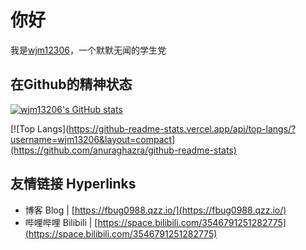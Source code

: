 # 你好

我是[wjm12306](https://fbug0988.qzz.io/)，一个默默无闻的学生党

## 在Github的精神状态 

[![wjm13206's GitHub stats](https://github-readme-stats.vercel.app/api?username=wjm13206&show_icons=true&theme=transparent)](https://github.com/anuraghazra/github-readme-stats)

[![Top Langs](https://github-readme-stats.vercel.app/api/top-langs/?username=wjm13206&layout=compact](https://github.com/anuraghazra/github-readme-stats)

## 友情链接 Hyperlinks

- 博客 Blog | [https://fbug0988.qzz.io/](https://fbug0988.qzz.io/)
- 哔哩哔哩 Bilibili | [https://space.bilibili.com/3546791251282775](https://space.bilibili.com/3546791251282775)


